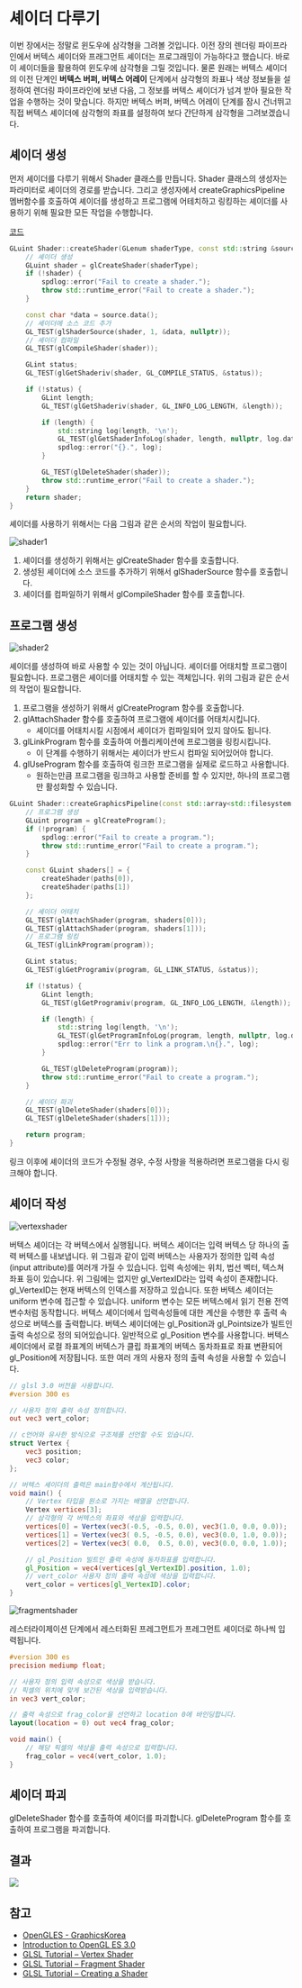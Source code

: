 # 셰이더 다루기

이번 장에서는 정말로 윈도우에 삼각형을 그려볼 것입니다. 이전 장의 렌더링 파이프라인에서 버텍스 셰이더와 프래그먼트 셰이더는 프로그래밍이 가능하다고 했습니다. 바로 이 셰이더들을 활용하여 윈도우에 삼각형을 그릴 것입니다. 물론 원래는 버텍스 셰이더의 이전 단계인 **버텍스 버퍼, 버텍스 어레이** 단계에서 삼각형의 좌표나 색상 정보들을 설정하여 렌더링 파이프라인에 보낸 다음, 그 정보를 버텍스 셰이더가 넘겨 받아 필요한 작업을 수행하는 것이 맞습니다. 하지만 버텍스 버퍼, 버텍스 어레이 단계를 잠시 건너뛰고 직접 버텍스 셰이더에 삼각형의 좌표를 설정하여 보다 간단하게 삼각형을 그려보겠습니다.

## 셰이더 생성

먼저 셰이더를 다루기 위해서 Shader 클래스를 만듭니다.
Shader 클래스의 생성자는 파라미터로 셰이더의 경로를 받습니다. 그리고 생성자에서 createGraphicsPipeline 멤버함수를 호출하여 셰이더를 생성하고 프로그램에 어테치하고 링킹하는 셰이더를 사용하기 위해 필요한 모든 작업을 수행합니다.

[코드](https://github.com/sejinpark12/SCOP/blob/main/Base/src/Shader.cpp)

```cpp
GLuint Shader::createShader(GLenum shaderType, const std::string &source) {
    // 셰이더 생성
    GLuint shader = glCreateShader(shaderType);
    if (!shader) {
        spdlog::error("Fail to create a shader.");
        throw std::runtime_error("Fail to create a shader.");
    }

    const char *data = source.data();
    // 셰이더에 소스 코드 추가
    GL_TEST(glShaderSource(shader, 1, &data, nullptr));
    // 셰이더 컴파일
    GL_TEST(glCompileShader(shader));

    GLint status;
    GL_TEST(glGetShaderiv(shader, GL_COMPILE_STATUS, &status));

    if (!status) {
        GLint length;
        GL_TEST(glGetShaderiv(shader, GL_INFO_LOG_LENGTH, &length));

        if (length) {
            std::string log(length, '\n');
            GL_TEST(glGetShaderInfoLog(shader, length, nullptr, log.data()));
            spdlog::error("{}.", log);
        }

        GL_TEST(glDeleteShader(shader));
        throw std::runtime_error("Fail to create a shader.");
    }
    return shader;
}
```

셰이더를 사용하기 위해서는 다음 그림과 같은 순서의 작업이 필요합니다.

![shader1](https://github.com/sejinpark12/Lighthouse3d_GLSL_Tutorial_Kor/blob/main/images/10_creating_a_shader/10_creating_a_shader_kor.png?raw=true)

1. 셰이더를 생성하기 위해서는 glCreateShader 함수를 호출합니다.
2. 생성된 셰이더에 소스 코드를 추가하기 위해서 glShaderSource 함수를 호출합니다.
3. 셰이더를 컴파일하기 위해서 glCompileShader 함수를 호출합니다.

## 프로그램 생성

![shader2](https://github.com/sejinpark12/Lighthouse3d_GLSL_Tutorial_Kor/blob/main/images/11_creating_a_program/11_creating_a_program_kor.png?raw=true)

셰이더를 생성하여 바로 사용할 수 있는 것이 아닙니다. 셰이더를 어태치할 프로그램이 필요합니다. 프로그램은 셰이더를 어태치할 수 있는 객체입니다. 위의 그림과 같은 순서의 작업이 필요합니다.

1. 프로그램을 생성하기 위해서 glCreateProgram 함수를 호출합니다.
2. glAttachShader 함수를 호출하여 프로그램에 셰이더를 어태치시킵니다.
   - 셰이더를 어태치시킬 시점에서 셰이더가 컴파일되어 있지 않아도 됩니다.
3. glLinkProgram 함수를 호출하여 어플리케이션에 프로그램을 링킹시킵니다.
   - 이 단계를 수행하기 위해서는 셰이더가 반드시 컴파일 되어있어야 합니다.
4. glUseProgram 함수를 호출하여 링크한 프로그램을 실제로 로드하고 사용합니다.
   - 원하는만큼 프로그램을 링크하고 사용할 준비를 할 수 있지만, 하나의 프로그램만 활성화할 수 있습니다.

```cpp
GLuint Shader::createGraphicsPipeline(const std::array<std::filesystem::path, 2> &paths) {
    // 프로그램 생성
    GLuint program = glCreateProgram();
    if (!program) {
        spdlog::error("Fail to create a program.");
        throw std::runtime_error("Fail to create a program.");
    }

    const GLuint shaders[] = {
        createShader(paths[0]),
        createShader(paths[1])
    };

    // 셰이더 어태치
    GL_TEST(glAttachShader(program, shaders[0]));
    GL_TEST(glAttachShader(program, shaders[1]));
    // 프로그램 링킹
    GL_TEST(glLinkProgram(program));

    GLint status;
    GL_TEST(glGetProgramiv(program, GL_LINK_STATUS, &status));

    if (!status) {
        GLint length;
        GL_TEST(glGetProgramiv(program, GL_INFO_LOG_LENGTH, &length));

        if (length) {
            std::string log(length, '\n');
            GL_TEST(glGetProgramInfoLog(program, length, nullptr, log.data()));
            spdlog::error("Err to link a program.\n{}.", log);
        }

        GL_TEST(glDeleteProgram(program));
        throw std::runtime_error("Fail to create a program.");
    }

    // 셰이더 파괴
    GL_TEST(glDeleteShader(shaders[0]));
    GL_TEST(glDeleteShader(shaders[1]));

    return program;
}
```

링크 이후에 셰이더의 코드가 수정될 경우, 수정 사항을 적용하려면 프로그램을 다시 링크해야 합니다.

## 셰이더 작성

![vertexshader](/blog/images/vertex_shader.jpeg)

버텍스 셰이더는 각 버텍스에서 실행됩니다. 버텍스 셰이더는 입력 버텍스 당 하나의 출력 버텍스를 내보냅니다. 위 그림과 같이 입력 버텍스는 사용자가 정의한 입력 속성(input attribute)를 여러개 가질 수 있습니다. 입력 속성에는 위치, 법선 벡터, 텍스쳐 좌표 등이 있습니다. 위 그림에는 없지만 gl_VertexID라는 입력 속성이 존재합니다. gl_VertexID는 현재 버텍스의 인덱스를 저장하고 있습니다. 또한 버텍스 셰이더는 uniform 변수에 접근할 수 있습니다. uniform 변수는 모든 버텍스에서 읽기 전용 전역변수처럼 동작합니다.
버텍스 셰이더에서 입력속성들에 대한 계산을 수행한 후 출력 속성으로 버텍스를 출력합니다. 버텍스 셰이더에는 gl_Position과 gl_Pointsize가 빌트인 출력 속성으로 정의 되어있습니다. 일반적으로 gl_Position 변수를 사용합니다. 버텍스 셰이더에서 로컬 좌표계의 버텍스가 클립 좌표계의 버텍스 동차좌표로 좌표 변환되어 gl_Position에 저장됩니다. 또한 여러 개의 사용자 정의 출력 속성을 사용할 수 있습니다.

```glsl
// glsl 3.0 버전을 사용합니다.
#version 300 es

// 사용자 정의 출력 속성 정의합니다.
out vec3 vert_color;

// c언어와 유사한 방식으로 구조체를 선언할 수도 있습니다.
struct Vertex {
    vec3 position;
    vec3 color;
};

// 버텍스 셰이더의 출력은 main함수에서 계산됩니다.
void main() {
    // Vertex 타입을 원소로 가지는 배열을 선언합니다.
    Vertex vertices[3];
    // 삼각형의 각 버텍스의 좌표와 색상을 입력합니다.
    vertices[0] = Vertex(vec3(-0.5, -0.5, 0.0), vec3(1.0, 0.0, 0.0));
    vertices[1] = Vertex(vec3( 0.5, -0.5, 0.0), vec3(0.0, 1.0, 0.0));
    vertices[2] = Vertex(vec3( 0.0,  0.5, 0.0), vec3(0.0, 0.0, 1.0));

    // gl_Position 빌트인 출력 속성에 동차좌표를 입력합니다.
    gl_Position = vec4(vertices[gl_VertexID].position, 1.0);
    // vert_color 사용자 정의 출력 속성에 색상을 입력합니다.
    vert_color = vertices[gl_VertexID].color;
}
```

![fragmentshader](/blog/images/fragment_shader.jpeg)

레스터라이제이션 단계에서 레스터화된 프레그먼트가 프레그먼트 셰이더로 하나씩 입력됩니다.

```glsl
#version 300 es
precision mediump float;

// 사용자 정의 입력 속성으로 색상을 받습니다.
// 픽셀의 위치에 맞게 보간된 색상을 입력받습니다.
in vec3 vert_color;

// 출력 속성으로 frag_color을 선언하고 location 0에 바인딩합니다.
layout(location = 0) out vec4 frag_color;

void main() {
    // 해당 픽셀의 색상을 출력 속성으로 입력합니다.
    frag_color = vec4(vert_color, 1.0);
}
```

## 셰이더 파괴

glDeleteShader 함수를 호출하여 셰이더를 파괴합니다.
glDeleteProgram 함수를 호출하여 프로그램을 파괴합니다.

## 결과

![](./images/Screen%20Shot%202022-09-04%20at%201.06.25%20AM.png)

## 참고

- [OpenGLES - GraphicsKorea](https://github.com/GraphicsKorea/OpenGLES)
- [Introduction to OpenGL ES 3.0](https://www.informit.com/articles/article.aspx?p=2181697)
- [GLSL Tutorial – Vertex Shader](http://www.lighthouse3d.com/tutorials/glsl-tutorial/vertex-shader/)
- [GLSL Tutorial – Fragment Shader](http://www.lighthouse3d.com/tutorials/glsl-tutorial/fragment-shader/)
- [GLSL Tutorial – Creating a Shader](http://www.lighthouse3d.com/tutorials/glsl-tutorial/creating-a-shader/)

